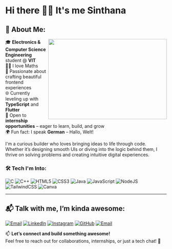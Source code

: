 # Hi there 👋🏻 It's me Sinthana
## 💫 About Me:
<img align="right" width="370" height="250" src="https://raw.githubusercontent.com/arsentieva/arsentieva/refs/heads/main/code.gif">

🎓 **Electronics & Computer Science Engineering** student @ **VIT**  
🫶🏻 I love Maths<br>
🎯 Passionate about crafting beautiful frontend experiences </br>
🌐 Currently leveling up with **TypeScript** and **Flutter** <br>
🚀 Open to **internship opportunities** – eager to learn, build, and grow </br>
🌍 Fun fact: I speak **German** – Hallo, Welt!


I'm a curious builder who loves bringing ideas to life through code.  
Whether it’s designing smooth UIs or diving into the logic behind them, I thrive on solving problems and creating intuitive digital experiences.

### 🛠️ Tech I'm Into:
![C](https://img.shields.io/badge/c-%2300599C.svg?style=flat-square&logo=c&logoColor=white) 
![C++](https://img.shields.io/badge/c++-%2300599C.svg?style=flat-square&logo=c%2B%2B&logoColor=white) 
![HTML5](https://img.shields.io/badge/html5-%23E34F26.svg?style=flat-square&logo=html5&logoColor=white) 
![CSS3](https://img.shields.io/badge/css3-%231572B6.svg?style=flat-square&logo=css3&logoColor=white) 
![Java](https://img.shields.io/badge/java-%23ED8B00.svg?style=flat-square&logo=openjdk&logoColor=white) 
![JavaScript](https://img.shields.io/badge/javascript-%23323330.svg?style=flat-square&logo=javascript&logoColor=%23F7DF1E) 
![NodeJS](https://img.shields.io/badge/node.js-6DA55F?style=flat-square&logo=node.js&logoColor=white) 
![TailwindCSS](https://img.shields.io/badge/tailwindcss-%2338B2AC.svg?style=flat-square&logo=tailwind-css&logoColor=white) 
![Canva](https://img.shields.io/badge/Canva-%2300C4CC.svg?style=flat-square&logo=Canva&logoColor=white)

---

## 📬 Talk with me, I’m kinda awesome:

[![Email](https://img.shields.io/badge/Email-D14836?logo=gmail&logoColor=white)](mailto:Sinthana.2023@vitstudent.ac.in)
[![LinkedIn](https://img.shields.io/badge/LinkedIn-0077B5.svg?logo=LinkedIn&logoColor=white)](https://linkedin.com/in/sinthana-prabakaran-5122a7286)
[![Instagram](https://img.shields.io/badge/Instagram-E4405F.svg?logo=Instagram&logoColor=white)](https://www.instagram.com/im_sinthana)
[![GitHub](https://img.shields.io/badge/GitHub-181717.svg?logo=github&logoColor=white)](https://github.com/SinthanaPrabakaran)
[![Email](https://img.shields.io/badge/Email-D14836?logo=gmail&logoColor=white)](mailto:Sinthana.2023@vitstudent.ac.in)

📫 **Let’s connect and build something awesome!**  
Feel free to reach out for collaborations, internships, or just a tech chat! 🚀

